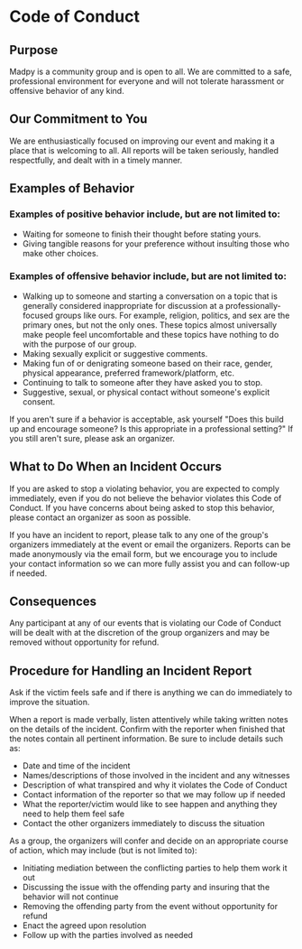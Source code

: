 # Code of Conduct

## Purpose

Madpy is a community group and is open to all. We are committed to a safe, professional environment for everyone and will not tolerate harassment or offensive behavior of any kind.

## Our Commitment to You

We are enthusiastically focused on improving our event and making it a place that is welcoming to all. All reports will be taken seriously, handled respectfully, and dealt with in a timely manner.

## Examples of Behavior

### Examples of positive behavior include, but are not limited to:

- Waiting for someone to finish their thought before stating yours.
- Giving tangible reasons for your preference without insulting those who make
  other choices.

### Examples of offensive behavior include, but are not limited to:

- Walking up to someone and starting a conversation on a topic that is generally
  considered inappropriate for discussion at a professionally-focused groups like ours. For example, religion, politics, and sex are the primary ones, but not the only ones. These topics almost universally make people feel uncomfortable and these topics have nothing to do with the purpose of our group.
- Making sexually explicit or suggestive comments.
- Making fun of or denigrating someone based on their race, gender, physical
  appearance, preferred framework/platform, etc.
- Continuing to talk to someone after they have asked you to stop.
- Suggestive, sexual, or physical contact without someone's explicit consent.

If you aren't sure if a behavior is acceptable, ask yourself "Does this build up and encourage someone? Is this appropriate in a professional setting?" If you still aren't sure, please ask an organizer.

## What to Do When an Incident Occurs

If you are asked to stop a violating behavior, you are expected to comply immediately, even if you do not believe the behavior violates this Code of Conduct. If you have concerns about being asked to stop this behavior, please contact an organizer as soon as possible.

If you have an incident to report, please talk to any one of the group's organizers immediately at the event or email the organizers. Reports can be made anonymously via the email form, but we encourage you to include your contact information so we can more fully assist you and can follow-up if needed.

## Consequences

Any participant at any of our events that is violating our Code of Conduct will be dealt with at the discretion of the group organizers and may be removed without opportunity for refund.

## Procedure for Handling an Incident Report

Ask if the victim feels safe and if there is anything we can do immediately to improve the situation.

When a report is made verbally, listen attentively while taking written notes on the details of the incident. Confirm with the reporter when finished that the notes contain all pertinent information. Be sure to include details such as:

- Date and time of the incident
- Names/descriptions of those involved in the incident and any witnesses
- Description of what transpired and why it violates the Code of Conduct
- Contact information of the reporter so that we may follow up if needed
- What the reporter/victim would like to see happen and anything they need to help them feel safe
- Contact the other organizers immediately to discuss the situation

As a group, the organizers will confer and decide on an appropriate course of action, which may include (but is not limited to):

- Initiating mediation between the conflicting parties to help them work it out
- Discussing the issue with the offending party and insuring that the behavior will not continue
- Removing the offending party from the event without opportunity for refund
- Enact the agreed upon resolution
- Follow up with the parties involved as needed
